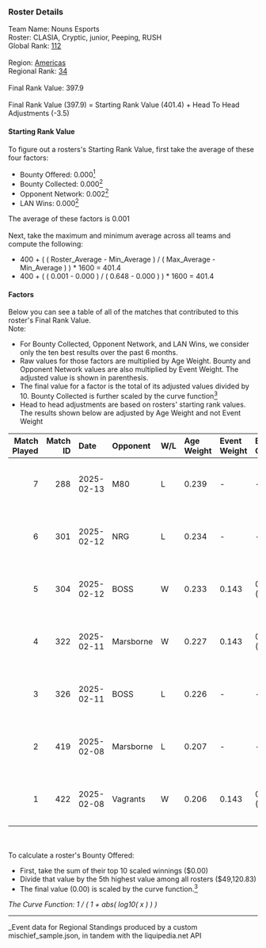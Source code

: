 ### Roster Details<br />
Team Name: Nouns Esports<br />
Roster: CLASIA, Cryptic, junior, Peeping, RUSH<br />
Global Rank: [112](../../standings_global_2025_07_07.md)<br />
<br />
Region: [Americas]( ../../standings_americas_2025_07_07.md)<br />
Regional Rank: [34]( ../../standings_americas_2025_07_07.md)<br />
<br />
Final Rank Value:  397.9<br />
<br />
Final Rank Value (397.9) = Starting Rank Value (401.4) + Head To Head Adjustments (-3.5)<br />

#### Starting Rank Value<br />
To figure out a rosters's Starting Rank Value, first take the average of these four factors:<br />
- Bounty Offered: 0.000[<sup>1</sup>](#table2)
- Bounty Collected: 0.000[<sup>2</sup>](#table1)
- Opponent Network: 0.002[<sup>2</sup>](#table1)
- LAN Wins: 0.000[<sup>2</sup>](#table1)

The average of these factors is 0.001<br />
<br />
Next, take the maximum and minimum average across all teams and compute the following:<br />
- 400 + ( ( Roster_Average - Min_Average ) / ( Max_Average - Min_Average ) ) * 1600 = 401.4
- 400 + ( ( 0.001 - 0.000 ) / ( 0.648 - 0.000 ) ) * 1600 = 401.4


#### Factors<br />
Below you can see a table of all of the matches that contributed to this roster's Final Rank Value.<br />
Note:<br />

- For Bounty Collected, Opponent Network, and LAN Wins, we consider only the ten best results over the past 6 months.
- Raw values for those factors are multiplied by Age Weight. Bounty and Opponent Network values are also multiplied by Event Weight. The adjusted value is shown in parenthesis.
- The final value for a factor is the total of its adjusted values divided by 10. Bounty Collected is further scaled by the curve function[<sup>3</sup>](#curveFunction)
- Head to head adjustments are based on rosters' starting rank values. The results shown below are adjusted by Age Weight and not Event Weight
<span id="table1"></span><br />


| Match Played | Match ID | Date       | Opponent  | W/L | Age Weight | Event Weight | Bounty Collected | Opponent Network | LAN Wins  | H2H Adj. | Roster                                 |
| -: | -: | :- | :- | :- | :- | :- | :- | :- | :- | -: | :- |
|            7 |      288 | 2025-02-13 | M80       | L   | 0.239      | -            | -                | -                | -         |    -3.63 | CLASIA, Cryptic, junior, Peeping, RUSH |
|            6 |      301 | 2025-02-12 | NRG       | L   | 0.234      | -            | -                | -                | -         |    -3.63 | CLASIA, Cryptic, junior, Peeping, RUSH |
|            5 |      304 | 2025-02-12 | BOSS      | W   | 0.233      | 0.143        | 0.000 (0.000)    | 0.280 (0.009)    | 0 (0.000) |     3.66 | CLASIA, Cryptic, junior, Peeping, RUSH |
|            4 |      322 | 2025-02-11 | Marsborne | W   | 0.227      | 0.143        | 0.000 (0.000)    | 0.249 (0.008)    | 0 (0.000) |     3.63 | CLASIA, Cryptic, junior, Peeping, RUSH |
|            3 |      326 | 2025-02-11 | BOSS      | L   | 0.226      | -            | -                | -                | -         |    -3.56 | CLASIA, Cryptic, junior, Peeping, RUSH |
|            2 |      419 | 2025-02-08 | Marsborne | L   | 0.207      | -            | -                | -                | -         |    -3.23 | CLASIA, Cryptic, junior, Peeping, RUSH |
|            1 |      422 | 2025-02-08 | Vagrants  | W   | 0.206      | 0.143        | 0.000 (0.000)    | 0.164 (0.005)    | 0 (0.000) |     3.27 | CLASIA, Cryptic, junior, Peeping, RUSH |

<br />
<span id="table2"></span><br />
To calculate a roster's Bounty Offered:<br />

- First, take the sum of their top 10 scaled winnings ($0.00)
- Divide that value by the 5th highest value among all rosters ($49,120.83)
- The final value (0.00) is scaled by the curve function.[<sup>3</sup>](#curveFunction)

<span id="curveFunction"></span>_The Curve Function: 1 / ( 1 + abs( log10( x ) ) )_<br />

---
_Event data for Regional Standings produced by a custom mischief_sample.json, in tandem with the liquipedia.net API<br />
